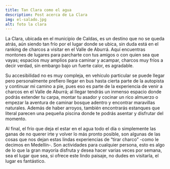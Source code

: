 ```yaml
---
title: Tan Clara como el agua
description: Post acerca de La Clara
img: el-salado.jpg
alt: foto la clara
---
```

La Clara, ubicada en el municipio de Caldas, es un destino que no se queda atrás, aún siendo tan frío por el lugar donde se ubica, sin duda está en el ranking de charcos a visitar en el Valle de Aburrá. Aquí encuentras montones de lugares para parcharte con tus amigos o con quien sea que vayas; espacios muy amplios para caminar y acampar, charcos muy fríos a decir verdad, sin embargo bajo un fuerte calor, es agradable.

Su accesibilidad no es muy compleja, en vehículo particular se puede llegar pero personalmente prefiero llegar en bus hasta cierta parte de la autopista y continuar mi camino a pie, pues eso es parte de la experiencia de venir a charcos en el Valle de Aburrá; al llegar tendrás un inmenso espacio donde podrás extender tu carpa, montar tu asador y cocinar un rico almuerzo o empezar la aventura de caminar bosque adentro y encontrar maravillas naturales. Además de haber arroyos, también encontrarás estanques que literal parecen una pequeña piscina donde te podrás asentar y disfrutar del momento.

Al final, el frío que deja el estar en el agua todo el día o simplemente las ganas de no querer irte y volver lo más pronto posible, son algunas de las cosas que nos dejan estas lindas experiencias de “tirar charco” -como le decimos en Medellín-. Son actividades para cualquier persona, esto es algo de lo que la gran mayoría disfruta y desea hacer varias veces por semana, sea el lugar que sea, si ofrece este lindo paisaje, no dudes en visitarla, el lugar es fantástico.